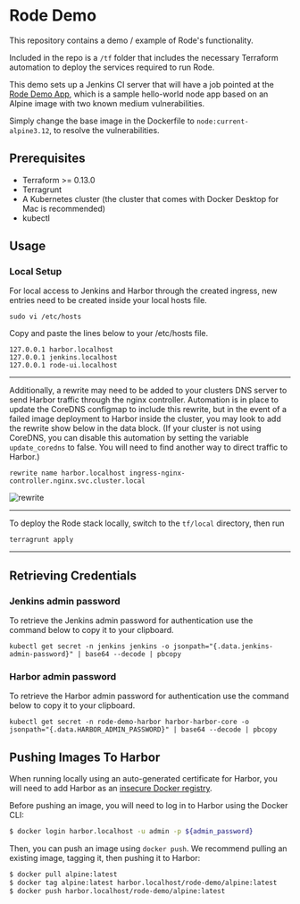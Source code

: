 # Rode Demo

This repository contains a demo / example of Rode's functionality.

Included in the repo is a `/tf` folder that includes the necessary Terraform automation to deploy the services required to run Rode.

This demo sets up a Jenkins CI server that will have a job pointed at the [Rode Demo App](https://github.com/rode/demo-app), which is a sample hello-world node app based on an Alpine image with two known medium vulnerabilities.

Simply change the base image in the Dockerfile to `node:current-alpine3.12`, to resolve the vulnerabilities.


## Prerequisites

- Terraform >= 0.13.0
- Terragrunt
- A Kubernetes cluster (the cluster that comes with Docker Desktop for Mac is recommended)
- kubectl

## Usage

### Local Setup

For local access to Jenkins and Harbor through the created ingress, new entries need to be created inside your local hosts file.
```
sudo vi /etc/hosts
```

Copy and paste the lines below to your /etc/hosts file.
```
127.0.0.1 harbor.localhost
127.0.0.1 jenkins.localhost
127.0.0.1 rode-ui.localhost
```
---
Additionally, a rewrite may need to be added to your clusters DNS server to send Harbor traffic through the nginx controller. Automation is in place to update the CoreDNS configmap to include this rewrite, but in the event of a failed image deployment to Harbor inside the cluster, you may look to add the rewrite show below in the data block. (If your cluster is
not using CoreDNS, you can disable this automation by setting the variable `update_coredns`
to false. You will need to find another way to direct traffic to Harbor.)

```
rewrite name harbor.localhost ingress-nginx-controller.nginx.svc.cluster.local
```

![rewrite](img/rewrite.png)

---

To deploy the Rode stack locally, switch to the `tf/local` directory, then run

```
terragrunt apply
```

---

## Retrieving Credentials

### Jenkins admin password

To retrieve the Jenkins admin password for authentication use the command below to copy it to your clipboard.

```
kubectl get secret -n jenkins jenkins -o jsonpath="{.data.jenkins-admin-password}" | base64 --decode | pbcopy
```

### Harbor admin password

To retrieve the Harbor admin password for authentication use the command below to copy it to your clipboard.

```
kubectl get secret -n rode-demo-harbor harbor-harbor-core -o jsonpath="{.data.HARBOR_ADMIN_PASSWORD}" | base64 --decode | pbcopy
```

## Pushing Images To Harbor

When running locally using an auto-generated certificate for Harbor, you will need to add Harbor as an [insecure Docker registry](https://docs.docker.com/registry/insecure/).

Before pushing an image, you will need to log in to Harbor using the Docker CLI:
```bash
$ docker login harbor.localhost -u admin -p ${admin_password}
```

Then, you can push an image using `docker push`. We recommend pulling an existing image, tagging it, then pushing it to Harbor:
```bash
$ docker pull alpine:latest
$ docker tag alpine:latest harbor.localhost/rode-demo/alpine:latest
$ docker push harbor.localhost/rode-demo/alpine:latest
```
